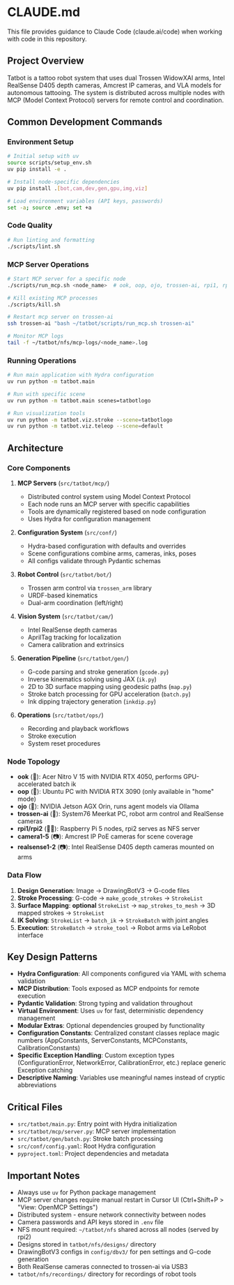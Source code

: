 # CLAUDE.md

This file provides guidance to Claude Code (claude.ai/code) when working with code in this repository.

## Project Overview

Tatbot is a tattoo robot system that uses dual Trossen WidowXAI arms, Intel RealSense D405 depth cameras, Amcrest IP cameras, and VLA models for autonomous tattooing. The system is distributed across multiple nodes with MCP (Model Context Protocol) servers for remote control and coordination.

## Common Development Commands

### Environment Setup
```bash
# Initial setup with uv
source scripts/setup_env.sh
uv pip install -e .

# Install node-specific dependencies
uv pip install .[bot,cam,dev,gen,gpu,img,viz]

# Load environment variables (API keys, passwords)
set -a; source .env; set +a
```

### Code Quality
```bash
# Run linting and formatting
./scripts/lint.sh
```

### MCP Server Operations
```bash
# Start MCP server for a specific node
./scripts/run_mcp.sh <node_name>  # ook, oop, ojo, trossen-ai, rpi1, rpi2

# Kill existing MCP processes
./scripts/kill.sh

# Restart mcp server on trossen-ai
ssh trossen-ai "bash ~/tatbot/scripts/run_mcp.sh trossen-ai"

# Monitor MCP logs
tail -f ~/tatbot/nfs/mcp-logs/<node_name>.log
```

### Running Operations
```bash
# Run main application with Hydra configuration
uv run python -m tatbot.main

# Run with specific scene
uv run python -m tatbot.main scenes=tatbotlogo

# Run visualization tools
uv run python -m tatbot.viz.stroke --scene=tatbotlogo
uv run python -m tatbot.viz.teleop --scene=default
```

## Architecture

### Core Components

1. **MCP Servers** (`src/tatbot/mcp/`)
   - Distributed control system using Model Context Protocol
   - Each node runs an MCP server with specific capabilities
   - Tools are dynamically registered based on node configuration
   - Uses Hydra for configuration management

2. **Configuration System** (`src/conf/`)
   - Hydra-based configuration with defaults and overrides
   - Scene configurations combine arms, cameras, inks, poses
   - All configs validate through Pydantic schemas

3. **Robot Control** (`src/tatbot/bot/`)
   - Trossen arm control via `trossen_arm` library
   - URDF-based kinematics
   - Dual-arm coordination (left/right)

4. **Vision System** (`src/tatbot/cam/`)
   - Intel RealSense depth cameras
   - AprilTag tracking for localization
   - Camera calibration and extrinsics

5. **Generation Pipeline** (`src/tatbot/gen/`)
   - G-code parsing and stroke generation (`gcode.py`)
   - Inverse kinematics solving using JAX (`ik.py`)
   - 2D to 3D surface mapping using geodesic paths (`map.py`)
   - Stroke batch processing for GPU acceleration (`batch.py`)
   - Ink dipping trajectory generation (`inkdip.py`)

6. **Operations** (`src/tatbot/ops/`)
   - Recording and playback workflows
   - Stroke execution
   - System reset procedures

### Node Topology

- **ook** (🦧): Acer Nitro V 15 with NVIDIA RTX 4050, performs GPU-accelerated batch ik
- **oop** (🦊): Ubuntu PC with NVIDIA RTX 3090 (only available in "home" mode)
- **ojo** (🦎): NVIDIA Jetson AGX Orin, runs agent models via Ollama
- **trossen-ai** (🦾): System76 Meerkat PC, robot arm control and RealSense cameras
- **rpi1/rpi2** (🍓🍇): Raspberry Pi 5 nodes, rpi2 serves as NFS server
- **camera1-5** (📷): Amcrest IP PoE cameras for scene coverage
- **realsense1-2** (📷): Intel RealSense D405 depth cameras mounted on arms

### Data Flow

1. **Design Generation**: Image → DrawingBotV3 → G-code files
2. **Stroke Processing**: G-code → `make_gcode_strokes` → `StrokeList`
3. **Surface Mapping**: __optional__ `StrokeList` → `map_strokes_to_mesh` → 3D mapped strokes → `StrokeList`
4. **IK Solving**: `StrokeList` → `batch_ik` → `StrokeBatch` with joint angles
5. **Execution**: `StrokeBatch` → `stroke_tool` → Robot arms via LeRobot interface

## Key Design Patterns

- **Hydra Configuration**: All components configured via YAML with schema validation
- **MCP Distribution**: Tools exposed as MCP endpoints for remote execution
- **Pydantic Validation**: Strong typing and validation throughout
- **Virtual Environment**: Uses `uv` for fast, deterministic dependency management
- **Modular Extras**: Optional dependencies grouped by functionality
- **Configuration Constants**: Centralized constant classes replace magic numbers (AppConstants, ServerConstants, MCPConstants, CalibrationConstants)
- **Specific Exception Handling**: Custom exception types (ConfigurationError, NetworkError, CalibrationError, etc.) replace generic Exception catching
- **Descriptive Naming**: Variables use meaningful names instead of cryptic abbreviations

## Critical Files

- `src/tatbot/main.py`: Entry point with Hydra initialization
- `src/tatbot/mcp/server.py`: MCP server implementation
- `src/tatbot/gen/batch.py`: Stroke batch processing
- `src/conf/config.yaml`: Root Hydra configuration
- `pyproject.toml`: Project dependencies and metadata

## Important Notes

- Always use `uv` for Python package management
- MCP server changes require manual restart in Cursor UI (Ctrl+Shift+P > "View: OpenMCP Settings")
- Distributed system - ensure network connectivity between nodes
- Camera passwords and API keys stored in `.env` file
- NFS mount required: `~/tatbot/nfs` shared across all nodes (served by rpi2)
- Designs stored in `tatbot/nfs/designs/` directory
- DrawingBotV3 configs in `config/dbv3/` for pen settings and G-code generation
- Both RealSense cameras connected to trossen-ai via USB3
- `tatbot/nfs/recordings/` directory for recordings of robot tools